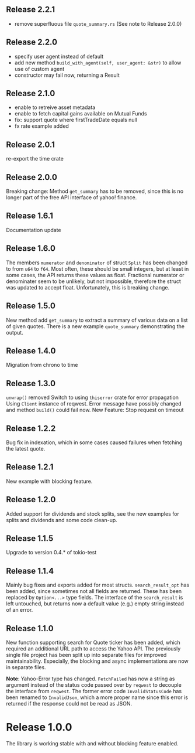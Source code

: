 ## Release 2.2.1
+ remove superfluous file `quote_summary.rs` (See note to Release 2.0.0)

## Release 2.2.0
+ specify user agent instead of default
+ add new method `build_with_agent(self, user_agent: &str)` to allow use of custom agent
+ constructor may fail now, returning a Result

## Release 2.1.0
+ enable to retreive asset metadata
+ enable to fetch capital gains available on Mutual Funds
+ fix: support quote where firstTradeDate equals null
+ fx rate example added

## Release 2.0.1
re-export the time crate

## Release 2.0.0
Breaking change: Method `get_summary` has to be removed, since this is no longer part of the free
API interface of yahoo! finance.

## Release 1.6.1
Documentation update

## Release 1.6.0
The members `mumerator` and `denominator` of struct `Split` has been changed to from `u64` to `f64`. 
Most often, these should be small integers, but at least in some cases, the API returns these 
values as float. Fractional numerator or denominater seem to be unlikely, but not impossible,
therefore the struct was updated to accept float. Unfortunately, this is breaking change.

## Release 1.5.0
New method add `get_summary` to extract a summary of various data on a list of given quotes.
There is a new example `quote_summary` demonstrating the output.

## Release 1.4.0
Migration from chrono to time

## Release 1.3.0
`unwrap()` removed
Switch to using `thiserror` crate for error propagation
Using `Client` instance of reqwest.
Error message have possibly changed and method `build()` could fail now.
New Feature: Stop request on timeout

## Release 1.2.2
Bug fix in indexation, which in some cases caused failures when fetching the latest quote.

## Release 1.2.1
New example with blocking feature.

## Release 1.2.0
Added support for dividends and stock splits, see the new examples for splits and dividends and some code clean-up.

## Release 1.1.5
Upgrade to version 0.4.* of tokio-test

## Release 1.1.4
Mainly bug fixes and exports added for most structs. 
`search_result_opt` has been added, since sometimes not all fields are returned. These has been replaced by `Option<...>` type fields. The interface
of the `search_result` is left untouched, but returns now a default value (e.g.) empty string instead of an error.

## Release 1.1.0
New function supporting search for Quote ticker has been added, which required an additional URL path to access the Yahoo API. The previously single file project has been split up into separate files for improved maintainability. Especially, the blocking and async implementations are now
in separate files.

**Note**: Yahoo-Error type has changed. `FetchFailed` has now a string as argument instead of the status code passed over by `reqwest` to decouple the interface from `reqwest`. The former error code `InvalidStatusCode` has been renamed to `InvalidJson`, which a more proper name since this error is returned if the response could not be read as JSON. 

# Release 1.0.0
The library is working stable with and without blocking feature enabled.
